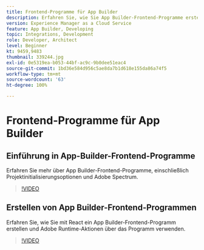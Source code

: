 ```yaml
---
title: Frontend-Programme für App Builder
description: Erfahren Sie, wie Sie App Builder-Frontend-Programme erstellen.
version: Experience Manager as a Cloud Service
feature: App Builder, Developing
topic: Integrations, Development
role: Developer, Architect
level: Beginner
kt: 9459,9483
thumbnail: 339244.jpg
exl-id: 0e5319ea-b053-44bf-ac9c-9b0dee51eac4
source-git-commit: 1bd36e584d956c5ae8da7b1d618e155da86a74f5
workflow-type: tm+mt
source-wordcount: '63'
ht-degree: 100%

---
```


# Frontend-Programme für App Builder

## Einführung in App-Builder-Frontend-Programme

Erfahren Sie mehr über App Builder-Frontend-Programme, einschließlich Projektinitialisierungsoptionen und Adobe Spectrum.

>[!VIDEO](https://video.tv.adobe.com/v/3412081/?quality=12&learn=on&captions=ger)

## Erstellen von App Builder-Frontend-Programmen

Erfahren Sie, wie Sie mit React ein App Builder-Frontend-Programm erstellen und Adobe Runtime-Aktionen über das Programm verwenden.

>[!VIDEO](https://video.tv.adobe.com/v/3415762/?quality=12&learn=on&captions=ger)
